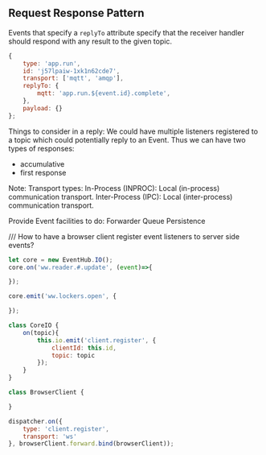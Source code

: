 ## Request Response Pattern

Events that specify a `replyTo` attribute specify that the receiver handler should respond with any result to the given topic.


```js
{
    type: 'app.run',
    id: 'j57lpaiw-1xk1n62cde7',
    transport: ['mqtt', 'amqp'],
    replyTo: {
        mqtt: 'app.run.${event.id}.complete',
    },
    payload: {}
};
```

Things to consider in a reply:
We could have multiple listeners registered to a topic which could potentially reply to an Event. Thus we can have two types of responses:
- accumulative
- first response



Note:
Transport types:
In-Process (INPROC): Local (in-process) communication transport.
Inter-Process (IPC): Local (inter-process) communication transport.


Provide Event facilities to do:
Forwarder
Queue
Persistence




/// How to have a browser client register event listeners to server side events?
```js
let core = new EventHub.IO();
core.on('ww.reader.#.update', (event)=>{

});

core.emit('ww.lockers.open', {

});

class CoreIO {
    on(topic){
        this.io.emit('client.register', {
            clientId: this.id,
            topic: topic
        });
    }
}
```

```js
class BrowserClient {

}

dispatcher.on({
    type: 'client.register',
    transport: 'ws'
}, browserClient.forward.bind(browserClient));
```

